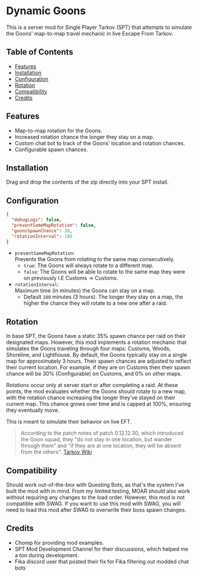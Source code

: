 # Dynamic Goons

This is a server mod for Single Player Tarkov (SPT) that attempts to simulate the Goons' map-to-map travel mechanic in live Escape From Tarkov. 

## Table of Contents

- [Features](#features)
- [Installation](#installation)
- [Configuration](#configuration)
- [Rotation](#rotation)
- [Compatibility](#compatibility)
- [Credits](#credits)

## Features 

- Map-to-map rotation for the Goons.
- Increased rotation chance the longer they stay on a map.
- Custom chat bot to track of the Goons' location and rotation chances.
- Configurable spawn chances.

## Installation

Drag and drop the contents of the zip directly into your SPT install.

## Configuration

```json
{
  "debugLogs": false,
  "preventSameMapRotation": false,
  "goonsSpawnChance": 30,
  "rotationInterval": 180
}
```

- `preventSameMapRotation`: \
  Prevents the Goons from rotating to the same map consecutively.
  - `true`: The Goons will always rotate to a different map.
  - `false`: The Goons will be able to rotate to the same map they were on previously I.E Customs → Customs.
- `rotationInterval`: \
  Maximum time (in minutes) the Goons can stay on a map.
  - Default `180` minutes (3 hours). The longer they stay on a map, the higher the chance they will rotate to a new one after a raid.

## Rotation

In base SPT, the Goons have a static 35% spawn chance per raid on their designated maps. However, this mod implements a rotation mechanic that simulates the Goons traveling through four maps: Customs, Woods, Shoreline, and Lighthouse. By default, the Goons typically stay on a single map for approximately 3 hours. Their spawn chances are adjusted to reflect their current location. For example, if they are on Customs then their spawn chance will be 30% (Configurable) on Customs, and 0% on other maps.

Rotations occur only at server start or after completing a raid. At these points, the mod evaluates whether the Goons should rotate to a new map, with the rotation chance increasing the longer they’ve stayed on their current map. This chance grows over time and is capped at 100%, ensuring they eventually move.

This is meant to simulate their behavior on live EFT.

> According to the patch notes of patch 0.12.12.30, which introduced the Goon squad, they "do not stay in one location, but wander through them" and "if they are at one location, they will be absent from the others". [Tarkov Wiki](https://escapefromtarkov.fandom.com/wiki/Knight)

## Compatibility 
Should work out-of-the-box with Questing Bots, as that's the system I've built the mod with in mind. From my limited testing, MOAR should also work without requiring any changes to the load order. However, this mod is not compatible with SWAG. If you want to use this mod with SWAG, you will need to load this mod after SWAG to overwrite their boss spawn changes.

## Credits
- Chomp for providing mod examples.
- SPT Mod Development Channel for their discussions, which helped me a ton during development.
- Fika discord user that posted their fix for Fika filtering out modded chat bots
